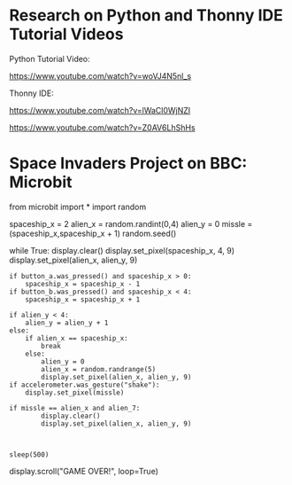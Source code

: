 # Research on Python and Thonny IDE Tutorial Videos

Python Tutorial Video:

https://www.youtube.com/watch?v=woVJ4N5nl_s

Thonny IDE:

https://www.youtube.com/watch?v=lWaCl0WjNZI

https://www.youtube.com/watch?v=Z0AV6LhShHs

# Space Invaders Project on BBC: Microbit

from microbit import *
import random

spaceship_x = 2
alien_x = random.randint(0,4)
alien_y = 0
missle = (spaceship_x,spaceship_x + 1)
random.seed()


while True:
    display.clear()
    display.set_pixel(spaceship_x, 4, 9)
    display.set_pixel(alien_x, alien_y, 9)
    
    if button_a.was_pressed() and spaceship_x > 0:
        spaceship_x = spaceship_x - 1
    if button_b.was_pressed() and spaceship_x < 4:
        spaceship_x = spaceship_x + 1

    if alien_y < 4:
        alien_y = alien_y + 1
    else:
        if alien_x == spaceship_x: 
            break
        else:
            alien_y = 0
            alien_x = random.randrange(5)
            display.set_pixel(alien_x, alien_y, 9)
    if accelerometer.was_gesture("shake"):
        display.set_pixel(missle)
    
    if missle == alien_x and alien_7:
            display.clear()
            display.set_pixel(alien_x, alien_y, 9)
    
       
        
    sleep(500)
    
display.scroll("GAME OVER!", loop=True)
